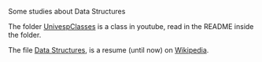 Some studies about Data Structures

The folder [UnivespClasses](./UnivespClasses/README.md) is a class in youtube, read in the README inside the folder.

The file [Data Structures](./Data.Structures), is a resume (until now) on [Wikipedia](https://en.wikipedia.org/wiki/Data_structure).